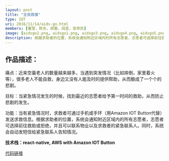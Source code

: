 ```yaml
---
layout: post
title: "全民救援"
type: IOT
uri: 2016/11/14/aids-go.html
members: [董莹，陈东，颉嘉，阎昱，张举凯]
image: [aidsgo2.png, aidsgo1.png, aidsgo3.png, aidsgo4.png, aidsgo5.png, aidsgo6.png]
description: 根据求助者的位置，系统会通知附近区域内的所有志愿者，志愿者可选择前往救助或拒绝，并且可以联系物业以及求救者的紧急联系人。
---
```

<h2>作品描述：</h2>

痛点：近来空巢老人的数量越来越多，当遇到突发情况（比如摔倒，家里着火等），很多老人不能自救，身边又没有人能及时的提供帮助，从而酿成了一个个的悲剧。

目标：当紧急情况发生的时候，找到最近的志愿者给予第一时间的救助，从而防止悲剧的发生。

功能：当有紧急情况时，求救者可通过手机或手环（用Amazon IOT Button代替）发送求救信息。根据求助者的位置，系统会通知附近区域内的所有志愿者，志愿者可选择前往救助或拒绝，并且可以联系物业以及求救者的紧急联系人。同时，系统会自动发短信给紧急联系人告知情况。

<strong>技术栈：react-native, AWS with Amazon IOT Button</strong>

[代码链接][CodeBase]

[CodeBase]: https://github.com/aidsgo/AidsGoApp
